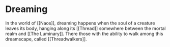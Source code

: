 # Dreaming

In the world of [[Naos]], dreaming happens when the soul of a creature leaves its body, hanging along its [[Thread]] somewhere between the mortal realm and [[The Luminary]]. There those with the ability to walk among this dreamscape, called [[Threadwalkers]].